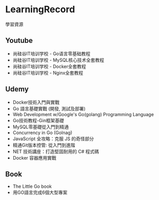 # LearningRecord

學習資源

## Youtube

* 尚硅谷IT培训学校 - Go语言零基础教程
* 尚硅谷IT培训学校 - MySQL核心技术全套教程
* 尚硅谷IT培训学校 - Docker全套教程
* 尚硅谷IT培训学校 - Nginx全套教程

## Udemy

* Docker技術入門與實戰
* Go 語言基礎實戰 (開發, 測試及部署)
* Web Development w/Google's Go(golang) Programming Language
* Go技術教程-Gin框架基礎
* MySQL零基礎從入門到精通
* Concurrency in Go (Golnag)
* JavaScript 全攻略：克服 JS 的奇怪部分
* 精通Git版本控管: 從入門到進階
* NET 技術講座：打造堅固耐用的 C# 程式碼
* Docker 容器應用實戰

## Book

* The Little Go book
* 用GO語言完成6個大型專案 
